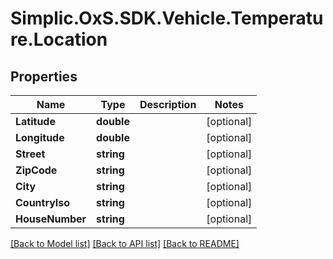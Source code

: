 # Simplic.OxS.SDK.Vehicle.Temperature.Location

## Properties

Name | Type | Description | Notes
------------ | ------------- | ------------- | -------------
**Latitude** | **double** |  | [optional] 
**Longitude** | **double** |  | [optional] 
**Street** | **string** |  | [optional] 
**ZipCode** | **string** |  | [optional] 
**City** | **string** |  | [optional] 
**CountryIso** | **string** |  | [optional] 
**HouseNumber** | **string** |  | [optional] 

[[Back to Model list]](../README.md#documentation-for-models) [[Back to API list]](../README.md#documentation-for-api-endpoints) [[Back to README]](../README.md)

